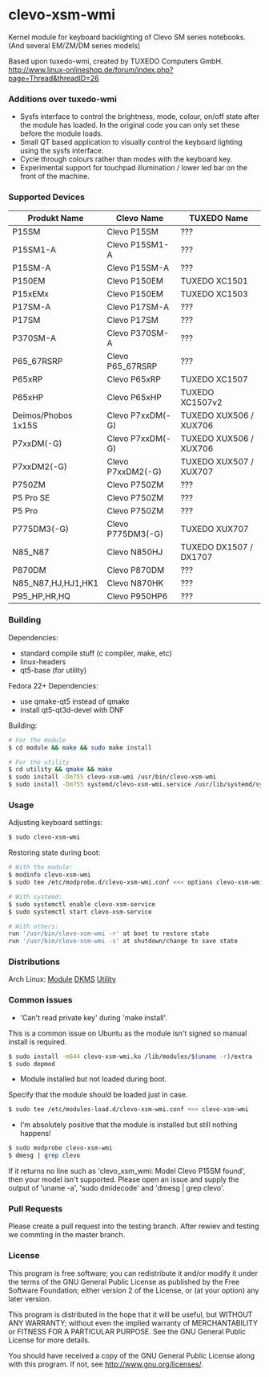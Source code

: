 # clevo-xsm-wmi

Kernel module for keyboard backlighting of Clevo SM series notebooks.
(And several EM/ZM/DM series models)

Based upon tuxedo-wmi, created by TUXEDO Computers GmbH.
http://www.linux-onlineshop.de/forum/index.php?page=Thread&threadID=26

### Additions over tuxedo-wmi
* Sysfs interface to control the brightness, mode, colour,
  on/off state after the module has loaded.
  In the original code you can only set these before the module loads.
* Small QT based application to visually control the keyboard lighting using the sysfs interface.
* Cycle through colours rather than modes with the keyboard key.
* Experimental support for touchpad illumination / lower led bar on the front of the machine.

### Supported Devices

| Produkt Name         | Clevo Name             | TUXEDO Name            |
|----------------------|------------------------|------------------------|
| P15SM                | Clevo P15SM            | ???                    |
| P15SM1-A             | Clevo P15SM1-A         | ???                    |
| P15SM-A              | Clevo P15SM-A          | ???                    |
| P150EM               | Clevo P150EM           | TUXEDO XC1501          |
| P15xEMx              | Clevo P150EM           | TUXEDO XC1503          |
| P17SM-A              | Clevo P17SM-A          | ???                    |
| P17SM                | Clevo P17SM            | ???                    |
| P370SM-A             | Clevo P370SM-A         | ???                    |
| P65_67RSRP           | Clevo P65_67RSRP       | ???                    |
| P65xRP               | Clevo P65xRP           | TUXEDO XC1507          |
| P65xHP               | Clevo P65xHP           | TUXEDO XC1507v2        |
| Deimos/Phobos 1x15S  | Clevo P7xxDM(-G)       | TUXEDO XUX506 / XUX706 |
| P7xxDM(-G)           | Clevo P7xxDM(-G)       | TUXEDO XUX506 / XUX706 |
| P7xxDM2(-G)          | Clevo P7xxDM2(-G)      | TUXEDO XUX507 / XUX707 |
| P750ZM               | Clevo P750ZM           | ???                    |
| P5 Pro SE            | Clevo P750ZM           | ???                    |
| P5 Pro               | Clevo P750ZM           | ???                    |
| P775DM3(-G)          | Clevo P775DM3(-G)      | TUXEDO XUX707          |
| N85_N87              | Clevo N850HJ           | TUXEDO DX1507 / DX1707 |
| P870DM               | Clevo P870DM           | ???                    |
| N85_N87,HJ,HJ1,HK1   | Clevo N870HK           | ???                    |
| P95_HP,HR,HQ         | Clevo P950HP6          | ???                    |

### Building

Dependencies:

* standard compile stuff (c compiler, make, etc)
* linux-headers
* qt5-base (for utility)

Fedora 22+ Dependencies:

* use qmake-qt5 instead of qmake
* install qt5-qt3d-devel with DNF

Building:
```bash
# For the module
$ cd module && make && sudo make install

# For the utility
$ cd utility && qmake && make
$ sudo install -Dm755 clevo-xsm-wmi /usr/bin/clevo-xsm-wmi
$ sudo install -Dm755 systemd/clevo-xsm-wmi.service /usr/lib/systemd/system/clevo-xsm-wmi.service
```

### Usage

Adjusting keyboard settings:
```bash
$ sudo clevo-xsm-wmi
```

Restoring state during boot:
```bash
# With the module:
$ modinfo clevo-xsm-wmi
$ sudo tee /etc/modprobe.d/clevo-xsm-wmi.conf <<< options clevo-xsm-wmi kb_color=white,white,white kb_brightness=1

# With systemd:
$ sudo systemctl enable clevo-xsm-service
$ sudo systemctl start clevo-xsm-service

# With others:
run '/usr/bin/clevo-xsm-wmi -r' at boot to restore state
run '/usr/bin/clevo-xsm-wmi -s' at shutdown/change to save state
```

### Distributions

Arch Linux: [Module](https://aur.archlinux.org/packages/clevo-xsm-wmi/) [DKMS](https://aur.archlinux.org/packages/clevo-xsm-wmi-dkms/) [Utility](https://aur.archlinux.org/packages/clevo-xsm-wmi-util/)

### Common issues

* 'Can't read private key' during 'make install'.

This is a common issue on Ubuntu as the module isn't signed so manual install is required.
```bash
$ sudo install -m644 clevo-xsm-wmi.ko /lib/modules/$(uname -r)/extra
$ sudo depmod
```
* Module installed but not loaded during boot.

Specify that the module should be loaded just in case.
```bash
$ sudo tee /etc/modules-load.d/clevo-xsm-wmi.conf <<< clevo-xsm-wmi
```

* I'm absolutely positive that the module is installed but still nothing happens!
```bash
$ sudo modprobe clevo-xsm-wmi
$ dmesg | grep clevo
```
If it returns no line such as 'clevo_xsm_wmi: Model Clevo P15SM found', then your model isn't supported.
Please open an issue and supply the output of 'uname -a', 'sudo dmidecode' and 'dmesg | grep clevo'.

### Pull Requests
Please create a pull request into the testing branch. After rewiev and testing we commting in the master branch.

### License
This program is free software;  you can redistribute it and/or modify
it under the terms of the  GNU General Public License as published by
the Free Software Foundation; either version 2 of the License, or (at
your option) any later version.

This program is  distributed in the hope that it  will be useful, but
WITHOUT  ANY   WARRANTY;  without   even  the  implied   warranty  of
MERCHANTABILITY  or FITNESS FOR  A PARTICULAR  PURPOSE.  See  the GNU
General Public License for more details.

You should  have received  a copy of  the GNU General  Public License
along with this program. If not, see <http://www.gnu.org/licenses/>.
